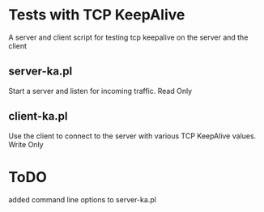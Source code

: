 
# Tests with TCP KeepAlive

A server and client script for testing tcp keepalive on the server and the client

## server-ka.pl

Start a server and listen for incoming traffic.  Read Only

## client-ka.pl

Use the client to connect to the server with various TCP KeepAlive values.  Write Only

# ToDO

added command line options to server-ka.pl

